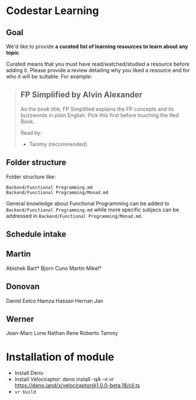 # Codestar Learning

## Goal

We'd like to provide **a curated list of learning resources to learn about any topic**.

Curated means that you must have read/watched/studied a resource before adding it. Please provide a review detailing why you liked a resource and for who it will be suitable. For example:

> ## FP Simplified by Alvin Alexander
> As the book title, FP Simplified explains the FP concepts and its buzzwords in plain English. Pick this first before touching the Red Book.
> 
> Read by:
> * Tammy (recommended)

## Folder structure 

Folder structure like:

```
Backend/Functional Programming.md
Backend/Functional Programming/Monad.md
```

General knowledge about Functional Programming can be added to `Backend/Functional Programming.md` while more specific subjecs can be addressed in `Backend/Functional Programming/Monad.md`.

## Schedule intake

Martin
---
Abishek
Bart*
Bjorn
Cuno
Martin
Mikel*

Donovan
---
Daniel
Eelco
Hamza
Hassan
Hernan
Jan

Werner
---
Jean-Marc
Lone
Nathan
Rene
Roberto
Tammy


# Installation of module

- Install Deno
- Install Velociraptor: deno install -qA -n vr https://deno.land/x/velociraptor@1.0.0-beta.18/cli.ts
- `vr build`